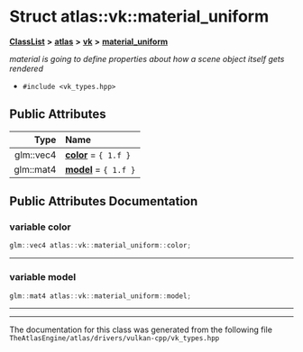 

# Struct atlas::vk::material\_uniform



[**ClassList**](annotated.md) **>** [**atlas**](namespaceatlas.md) **>** [**vk**](namespaceatlas_1_1vk.md) **>** [**material\_uniform**](structatlas_1_1vk_1_1material__uniform.md)



_material is going to define properties about how a scene object itself gets rendered_ 

* `#include <vk_types.hpp>`





















## Public Attributes

| Type | Name |
| ---: | :--- |
|  glm::vec4 | [**color**](#variable-color)   = `{ 1.f }`<br> |
|  glm::mat4 | [**model**](#variable-model)   = `{ 1.f }`<br> |












































## Public Attributes Documentation




### variable color 

```C++
glm::vec4 atlas::vk::material_uniform::color;
```




<hr>



### variable model 

```C++
glm::mat4 atlas::vk::material_uniform::model;
```




<hr>

------------------------------
The documentation for this class was generated from the following file `TheAtlasEngine/atlas/drivers/vulkan-cpp/vk_types.hpp`

